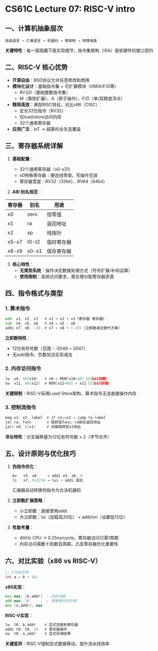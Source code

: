 # CS61C Lecture 07: RISC-V intro

## 一、计算机抽象层次
```
高级语言 → 汇编语言 → 机器码 → 微架构 → 物理电路
```
**关键特性**：每一层隐藏下层实现细节，指令集架构（ISA）是软硬件的接口契约

## 二、RISC-V 核心优势
- **开源自由**：BSD协议允许任意修改和商用
- **模块化设计**：基础指令集 + 可扩展模块（I/M/A/F/D等）
  - RV32I（基础整数指令集）
  - M（乘除扩展）、A（原子操作）、F/D（单/双精度浮点）
- **精简高效**：典型RISC特征，对比x86（CISC）：
  - 定长32位指令（RV32）
  - 仅load/store访问内存
  - 32个通用寄存器
- **应用广泛**：IoT → 超算的全生态覆盖

## 三、寄存器系统详解
1. **基础配置**：
   - 32个通用寄存器（x0-x31）
   - x0特殊寄存器：硬连线零值，写操作无效
   - 寄存器宽度：RV32（32bit）、RV64（64bit）

1. **ABI 别名规范**：

| 寄存器   | 别名    | 用途    |
| ----- | ----- | ----- |
| x0    | zero  | 恒零值   |
| x1    | ra    | 返回地址  |
| x2    | sp    | 栈指针   |
| x5-x7 | t0-t2 | 临时寄存器 |
| x8-x9 | s0-s1 | 保存寄存器 |


3. **核心特性**：
   - **无类型系统**：操作决定数据处理方式（符号扩展/补码运算）
   - **使用限制**：高频访问要求，需合理分配寄存器资源

## 四、指令格式与类型
### 1. 算术指令
```asm
add  x1, x2, x3   # x1 = x2 + x3（寄存器-寄存器）
sub  x4, x5, x6   # x4 = x5 - x6
addi x7, x8, -20  # x7 = x8 + (-20)（立即数减法替代方案）
```
**立即数特性**：
- 12位有符号数（范围：-2048 ~ 2047）
- 无subi指令，负数加法实现减法

### 2. 内存访问指令
```asm
lw  x9, 40(x10)   # x9 = MEM[x10+40]（32bit加载）
sw  x11, 80(x12)  # MEM[x12+80] = x11（32bit存储）
```
**关键限制**：RISC-V采用Load-Store架构，算术指令无法直接操作内存

### 3. 控制流指令
```asm
beq x1, x2, label  # if x1==x2 → jump to label
jal ra, func       # 跳转至func，ra保存返回地址
jalr x0, 0(x1)     # 间接跳转到x1地址
```
**寻址特性**：分支偏移量为12位有符号数 × 2（字节对齐）

## 五、设计原则与优化技巧
1. **伪指令优化**：
   ```asm
   mv   x5, x6     → addi x5, x6, 0
   li   x7, 0x1234 → lui + addi 组合
   ```
   汇编器自动转换伪指令为合法机器码

2. **立即数扩展策略**：
   - 小立即数：直接使用addi
   - 大立即数：lui（加载高20位） + addi/ori（设置低12位）

3. **性能考量**：
   - 4GHz CPU → 0.25ns/cycle，寄存器访问只需1周期
   - 内存访问需数十到数百周期，凸显寄存器优化重要性

## 六、对比实验（x86 vs RISC-V）
```c
// C代码示例
int a = b + 10;
```

**x86实现**：
```asm
mov eax, [b_addr]  ; 内存加载
add eax, 10        ; 直接操作内存值
mov [a_addr], eax
```

**RISC-V实现**：
```asm
lw  t0, b_addr    # 显式加载到寄存器
addi t0, t0, 10   # 寄存器操作
sw  t0, a_addr    # 显式存储结果
```
**关键差异**：RISC-V强制显式数据移动，提升流水线效率


